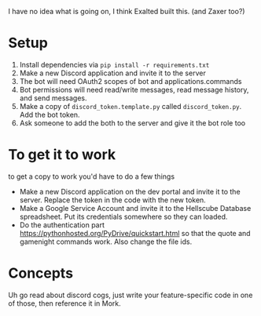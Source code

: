 
I have no idea what is going on, I think Exalted built this. (and Zaxer too?)


# Setup
1. Install dependencies via `pip install -r requirements.txt`
1. Make a new Discord application and invite it to the server
1. The bot will need OAuth2 scopes of bot and applications.commands
1. Bot permissions will need read/write messages, read message history, and send messages.
1. Make a copy of `discord_token.template.py` called `discord_token.py`. Add the bot token.
1. Ask someone to add the both to the server and give it the bot role too


# To get it to work
to get a copy to work you'd have to do a few things
- Make a new Discord application on the dev portal and invite it to the server. Replace the token in the code with the new token.
- Make a Google Service Account and invite it to the Hellscube Database spreadsheet. Put its credentials somewhere so they can loaded.
- Do the authentication part https://pythonhosted.org/PyDrive/quickstart.html so that the quote and gamenight commands work. Also change the file ids.




# Concepts
Uh go read about discord cogs, just write your feature-specific code in one of those, then reference it in Mork.